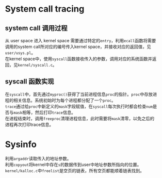 # System call tracing
## system call 调用过程
从 user space 进入 kernel space 需要通过特定的`entry`，利用`ecall`函数将需要调用的system call所对应的编号传入kernel space，并接收对应的返回值，见`user/usys.pl`。  
在kernel space中，使用`syscall`函数接收传入的参数，调用对应的系统函数并返回，见`kernel/syscall.c`。  
## syscall 函数实现
在`syscall`中，首先通过`myproc()`获得了当前进程信息`proc`的指针。`proc`中存放进程的相关信息。系统初始时为每个进程都分配了一个`proc`。  
`trace`通过给`proc`中新定义的`mask`字段赋值，在`syscall`每次执行时都会检查`num`是否与`mask`相等，然后打印`trace`信息。  
在进程结束时，调用`freeproc`清理进程信息，此时需要将`mask`清零，以免之后的进程再次打印trace信息。

# Sysinfo
利用`argaddr`读取传入的地址参数。  
利用`copyout`将kernel中存在`s`的数据传到user中地址参数所指向的位置。  
`kernel/kalloc.c`中`freelist`是空页的链表，所有空页都能顺着链表找到。